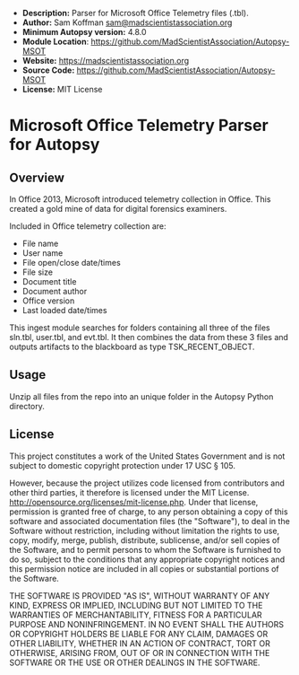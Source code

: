 - __Description:__ Parser for Microsoft Office Telemetry files (.tbl).
- __Author:__ Sam Koffman <sam@madscientistassociation.org>
- __Minimum Autopsy version:__ 4.8.0
- __Module Location__: https://github.com/MadScientistAssociation/Autopsy-MSOT
- __Website:__ https://madscientistassociation.org
- __Source Code:__ https://github.com/MadScientistAssociation/Autopsy-MSOT
- __License:__ MIT License

# Microsoft Office Telemetry Parser for Autopsy

## Overview

In Office 2013, Microsoft introduced telemetry collection in Office. This created a gold mine of data for digital forensics examiners.

Included in Office telemetry collection are:
* File name
* User name
* File open/close date/times
* File size
* Document title
* Document author
* Office version
* Last loaded date/times

This ingest module searches for folders containing all three of the files sln.tbl, user.tbl, and evt.tbl. It then combines the data from these 3 files and outputs artifacts to the blackboard as type TSK_RECENT_OBJECT.

## Usage

Unzip all files from the repo into an unique folder in the Autopsy Python directory.

## License

This project constitutes a work of the United States Government and is not subject to domestic copyright protection under 17 USC § 105.

However, because the project utilizes code licensed from contributors and other third parties, it therefore is licensed under the MIT License. http://opensource.org/licenses/mit-license.php. Under that license, permission is granted free of charge, to any person obtaining a copy of this software and associated documentation files (the "Software"), to deal in the Software without restriction, including without limitation the rights to use, copy, modify, merge, publish, distribute, sublicense, and/or sell copies of the Software, and to permit persons to whom the Software is furnished to do so, subject to the conditions that any appropriate copyright notices and this permission notice are included in all copies or substantial portions of the Software.

THE SOFTWARE IS PROVIDED "AS IS", WITHOUT WARRANTY OF ANY KIND, EXPRESS OR IMPLIED, INCLUDING BUT NOT LIMITED TO THE WARRANTIES OF MERCHANTABILITY, FITNESS FOR A PARTICULAR PURPOSE AND NONINFRINGEMENT. IN NO EVENT SHALL THE AUTHORS OR COPYRIGHT HOLDERS BE LIABLE FOR ANY CLAIM, DAMAGES OR OTHER LIABILITY, WHETHER IN AN ACTION OF CONTRACT, TORT OR OTHERWISE, ARISING FROM, OUT OF OR IN CONNECTION WITH THE SOFTWARE OR THE USE OR OTHER DEALINGS IN THE SOFTWARE.
